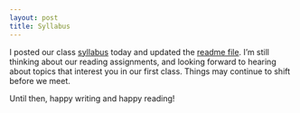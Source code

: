 ```yaml
---
layout: post
title: Syllabus
---
```


I posted our class [syllabus](http://strategicwriting.club/syllabus/) today and updated the [readme file](https://github.com/nicoleslaw/strategicwriting/blob/master/README.md). I’m still thinking about our reading assignments, and looking forward to hearing about topics that interest you in our first class. Things may continue to shift before we meet.

Until then, happy writing and happy reading!

